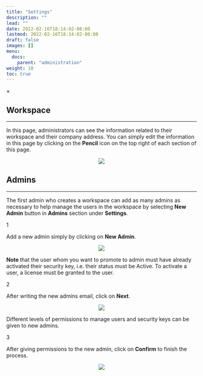 ```yaml
---
title: "Settings"
description: ""
lead: ""
date: 2022-02-16T18:14:02-08:00
lastmod: 2022-02-16T18:14:02-08:00
draft: false
images: []
menu:
  docs:
    parent: "administration"
weight: 10
toc: true
---
```


<div id="_modal" class="modal">
  <span class="close">&times;</span>
  <img class="modal-content" id="img01">
</div>

## Workspace

<hr class="hr-line">

In this page, administrators can see the information related to their workspace and their company address.
You can simply edit the information in this page by clicking on the **Pencil** icon on the top right of each section of this page.

<div align="center">
    <img src="/images/vendor/Panel/workspace1.png" class="doc-img-frame">
</div>

## Admins

<hr class="hr-line">

The first admin who creates a workspace can add as many admins as necessary to help manage the users in the workspace by selecting **New Admin** button in **Admins** section
under **Settings**.

<div class="step-row-container">
  <div class="step-column step-count-size">
    <p class="step-counter">1</p>
  </div>
  <div class="card-column">
    <div class="step-text" >
      <div class="card-body">
        <p>Add a new admin simply by clicking on <span style="font-weight:bold">New Admin</span>.
        </p>
      </div>
    </div>
  </div>
</div>

<div align="center">
    <img src="/images/vendor/Panel/add_admin_1.png" class="doc-img-frame">
</div>

<p class="note-body"><span style="font-weight:bold;">Note </span>that the user whom you want to promote to admin must have already activated their security key, i.e. their status must be Active. To activate a user, a license must
be granted to the user.
</p>

<div class="step-row-container">
  <div class="step-column step-count-size">
    <p class="step-counter">2</p>
  </div>
  <div class="card-column">
    <div class="step-text" >
      <div class="card-body">
        <p>After writing the new admins email, click on <span style="font-weight:bold">Next</span>.
        </p>
      </div>
    </div>
  </div>
</div>

<div align="center">
    <img src="/images/vendor/Panel/add_admin_2.png" class="doc-img-frame">
</div>

<p class="note-body">Different levels of permissions to manage users and security keys can be given to new admins.</p>

<div class="step-row-container">
  <div class="step-column step-count-size">
    <p class="step-counter">3</p>
  </div>
  <div class="card-column">
    <div class="step-text" >
      <div class="card-body">
        <p>After giving permissions to the new admin, click on <span style="font-weight:bold">Confirm</span> to finish the process.
        </p>
      </div>
    </div>
  </div>
</div>

<div align="center">
    <img src="/images/vendor/Panel/add_admin_3.png" class="doc-img-frame">
</div>

